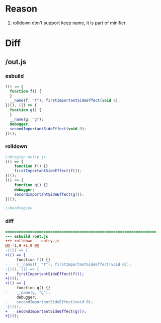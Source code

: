 # Reason
1. rolldown don't support keep name, it is part of minifier
# Diff
## /out.js
### esbuild
```js
(() => {
  function f() {
  }
  __name(f, "f"), firstImportantSideEffect(void 0);
})(), (() => {
  function g() {
  }
  __name(g, "g");
  debugger;
  secondImportantSideEffect(void 0);
})();
```
### rolldown
```js
//#region entry.js
(() => {
	function f() {}
	firstImportantSideEffect(f());
})();
(() => {
	function g() {}
	debugger;
	secondImportantSideEffect(g());
})();

//#endregion
```
### diff
```diff
===================================================================
--- esbuild	/out.js
+++ rolldown	entry.js
@@ -1,9 +1,9 @@
-((() => {
+(() => {
     function f() {}
-    (__name(f, "f"), firstImportantSideEffect(void 0));
-})(), (() => {
+    firstImportantSideEffect(f());
+})();
+(() => {
     function g() {}
-    __name(g, "g");
     debugger;
-    secondImportantSideEffect(void 0);
-})());
+    secondImportantSideEffect(g());
+})();

```